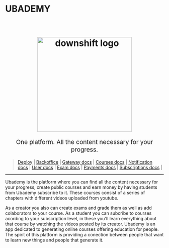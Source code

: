 # UBADEMY
<h1 align="center">
  <br>
  <img src="https://taller-de-programacion-2.github.io/works/statement/2021/2/tp/ubademy.png" alt="downshift logo" title="downshift logo" width="300" href="https://ubademy.github.io/">
  <br>
</h1>
<p align="center" style="font-size: 1.2rem;">One platform. All the content necessary for your progress.</p>

> [Deploy](https://expo.dev) |
> [Backoffice](https://ubademy--backoffice.herokuapp.com/home)
> |
> [Gateway docs](https://ubademy--gateway.herokuapp.com/docs#/)
> |
> [Courses docs](https://ubademy-service-courses.herokuapp.com/docs#/)
> |
> [Notification docs](https://ubademy-service-notifications.herokuapp.com/api/)
> |
> [User docs](https://ubademy-service-users.herokuapp.com/api/)
> |
> [Exam docs](https://ubademy-service-exams.herokuapp.com/api/)
> |
> [Payments docs](https://ubademy-service-payments.herokuapp.com/docs/static/index.html)
> |
> [Subscriptions docs](https://ubademy-service-subscriptions.herokuapp.com/docs)
> |
> 

<hr />

 Ubademy is the platform where you can find all the content necessary for your progress, 
create public courses and earn money by having students from Ubademy subscribe to it. These courses
consist of a series of chapters with different videos uploaded from youtube.

 As a creator you also can create exams and grade them as well as add colaborators to your course. 
As a student you can subcribe to courses acording to your subscription level, in these you'll learn 
everything about that course by watching the videos posted by its creator.
Ubademy is an app dedicated to generating online courses offering education for people.
The spirit of this platform is providing a conection between people that want to learn new things and people that generate it.
